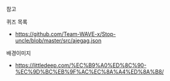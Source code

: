 참고

퀴즈 목록
- https://github.com/Team-WAVE-x/Stop-uncle/blob/master/src/ajegag.json

배경이미지
- https://littledeep.com/%EC%B9%A0%ED%8C%90-%EC%9D%BC%EB%9F%AC%EC%8A%A4%ED%8A%B8/